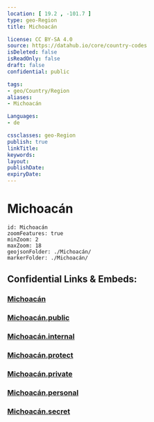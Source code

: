 ```yaml
---
location: [ 19.2 , -101.7 ] 
type: geo-Region
title: Michoacán

license: CC BY-SA 4.0
source: https://datahub.io/core/country-codes
isDeleted: false
isReadOnly: false
draft: false
confidential: public

tags:
- geo/Country/Region
aliases:
- Michoacán

Languages:
- de

cssclasses: geo-Region
publish: true
linkTitle: 
keywords: 
layout: 
publishDate: 
expiryDate: 
---
```


# Michoacán

```leaflet
id: Michoacán
zoomFeatures: true 
minZoom: 2 
maxZoom: 18
geojsonFolder: ./Michoacán/
markerFolder: ./Michoacán/
```


## Confidential Links & Embeds: 

### [Michoacán](/_Standards/Earth/Continent/America~Central/Mexico/States~Mexico/Michoacán.md) 

### [Michoacán.public](/_public/Earth/Continent/America~Central/Mexico/States~Mexico/Michoacán.public.md) 

### [Michoacán.internal](/_internal/Earth/Continent/America~Central/Mexico/States~Mexico/Michoacán.internal.md) 

### [Michoacán.protect](/_protect/Earth/Continent/America~Central/Mexico/States~Mexico/Michoacán.protect.md) 

### [Michoacán.private](/_private/Earth/Continent/America~Central/Mexico/States~Mexico/Michoacán.private.md) 

### [Michoacán.personal](/_personal/Earth/Continent/America~Central/Mexico/States~Mexico/Michoacán.personal.md) 

### [Michoacán.secret](/_secret/Earth/Continent/America~Central/Mexico/States~Mexico/Michoacán.secret.md)

